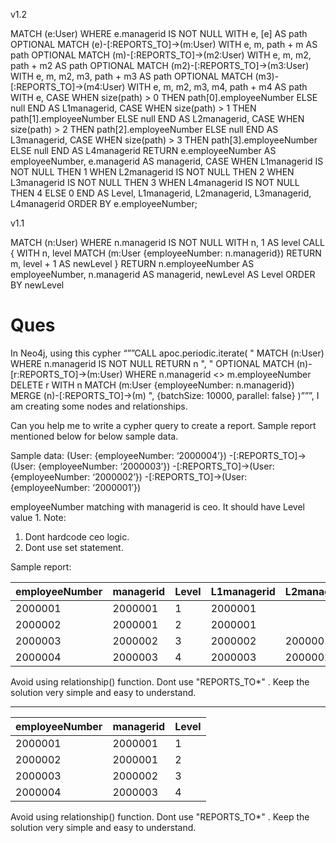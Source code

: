 v1.2

MATCH (e:User)
WHERE e.managerid IS NOT NULL
WITH e, [e] AS path
OPTIONAL MATCH (e)-[:REPORTS_TO]->(m:User)
WITH e, m, path + m AS path
OPTIONAL MATCH (m)-[:REPORTS_TO]->(m2:User)
WITH e, m, m2, path + m2 AS path
OPTIONAL MATCH (m2)-[:REPORTS_TO]->(m3:User)
WITH e, m, m2, m3, path + m3 AS path
OPTIONAL MATCH (m3)-[:REPORTS_TO]->(m4:User)
WITH e, m, m2, m3, m4, path + m4 AS path
WITH e,
     CASE WHEN size(path) > 0 THEN path[0].employeeNumber ELSE null END AS L1managerid,
     CASE WHEN size(path) > 1 THEN path[1].employeeNumber ELSE null END AS L2managerid,
     CASE WHEN size(path) > 2 THEN path[2].employeeNumber ELSE null END AS L3managerid,
     CASE WHEN size(path) > 3 THEN path[3].employeeNumber ELSE null END AS L4managerid
RETURN e.employeeNumber AS employeeNumber, 
       e.managerid AS managerid, 
       CASE 
         WHEN L1managerid IS NOT NULL THEN 1 
         WHEN L2managerid IS NOT NULL THEN 2 
         WHEN L3managerid IS NOT NULL THEN 3 
         WHEN L4managerid IS NOT NULL THEN 4 
         ELSE 0 
       END AS Level,
       L1managerid, L2managerid, L3managerid, L4managerid
ORDER BY e.employeeNumber;





v1.1

MATCH (n:User)
WHERE n.managerid IS NOT NULL
WITH n, 1 AS level
CALL {
  WITH n, level
  MATCH (m:User {employeeNumber: n.managerid})
  RETURN m, level + 1 AS newLevel
}
RETURN n.employeeNumber AS employeeNumber, n.managerid AS managerid, newLevel AS Level
ORDER BY newLevel


# Ques

In Neo4j, using this cypher “””CALL apoc.periodic.iterate( " MATCH (n:User) WHERE n.managerid IS NOT NULL RETURN n ", " OPTIONAL MATCH (n)-[r:REPORTS_TO]->(m:User) WHERE n.managerid <> m.employeeNumber DELETE r WITH n MATCH (m:User {employeeNumber: n.managerid}) MERGE (n)-[:REPORTS_TO]->(m) ", {batchSize: 10000, parallel: false} )”””, I am creating some nodes and relationships.

Can you help me to write a cypher query to create a report. Sample report mentioned below for below sample data.


Sample data:
(User: {employeeNumber: ‘2000004’}) -[:REPORTS_TO]->(User: {employeeNumber: ‘2000003’}) -[:REPORTS_TO]->(User: {employeeNumber: ‘2000002’}) -[:REPORTS_TO]->(User: {employeeNumber: ‘2000001’}) 

employeeNumber matching with managerid is ceo. It should have Level value 1.
Note: 
1. Dont hardcode ceo logic.
2. Dont use set statement.

Sample report:

| employeeNumber | managerid | Level | L1managerid | L2managerid | L3managerid | L4managerid |
|----------------|-----------|-------|-------------|-------------|-------------|-------------|
| 2000001        | 2000001   | 1     | 2000001     |             |             |             |
| 2000002        | 2000001   | 2     | 2000001     |             |             |             |
| 2000003        | 2000002   | 3     | 2000002     | 2000001     |             |             |
| 2000004        | 2000003   | 4     | 2000003     | 2000002     | 2000001     |             |

Avoid using relationship() function. Dont use "REPORTS_TO*" . Keep the solution very simple and easy to understand.

---

| employeeNumber | managerid | Level |
|----------------|-----------|-------|
| 2000001        | 2000001   | 1     |
| 2000002        | 2000001   | 2     |
| 2000003        | 2000002   | 3     |
| 2000004        | 2000003   | 4     |

Avoid using relationship() function. Dont use "REPORTS_TO*" . Keep the solution very simple and easy to understand.